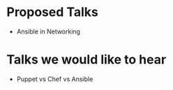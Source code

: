 Proposed Talks
==============
- Ansible in Networking

Talks we would like to hear
===========================
- Puppet vs Chef vs Ansible
